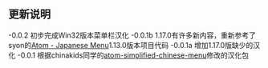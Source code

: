 ## 更新说明
-0.0.2        初步完成Win32版本菜单栏汉化
-0.0.1b       1.17.0有许多新内容，重新参考了syon的[Atom - Japanese Menu](https://github.com/syon/atom-japanese-menu)1.13.0版本项目代码
-0.0.1a       增加1.17.0版缺少的汉化
-0.0.1        根据chinakids同学的[atom-simplified-chinese-menu](https://github.com/chinakids/aatom-simplified-chinese-menu)修改的汉化包
